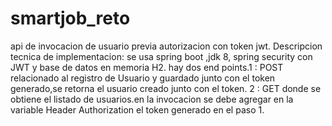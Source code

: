 # smartjob_reto
api de invocacion de usuario previa autorizacion con token jwt.
Descripcion tecnica de implementacion:
se usa spring boot ,jdk 8, spring security con JWT y base de datos en memoria H2.
hay dos end points.1 : POST relacionado al registro de Usuario y guardado 
junto con el token generado,se retorna el usuario creado junto con el token.
2 : GET donde se obtiene el listado de usuarios.en la invocacion se debe agregar 
en la variable Header Authorization el token generado en el paso 1.
